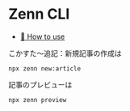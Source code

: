 # Zenn CLI

* [📘 How to use](https://zenn.dev/zenn/articles/zenn-cli-guide)

こかすた〜追記：新規記事の作成は
```
npx zenn new:article
```

記事のプレビューは
```
npx zenn preview
```